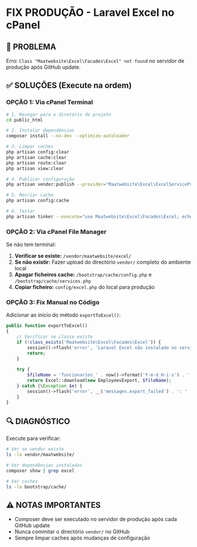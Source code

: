 # FIX PRODUÇÃO - Laravel Excel no cPanel

## 🚨 PROBLEMA
Erro: `Class "Maatwebsite\Excel\Facades\Excel" not found` no servidor de produção após GitHub update.

## ✅ SOLUÇÕES (Execute na ordem)

### OPÇÃO 1: Via cPanel Terminal
```bash
# 1. Navegar para o diretório do projeto
cd public_html

# 2. Instalar dependências 
composer install --no-dev --optimize-autoloader

# 3. Limpar caches
php artisan config:clear
php artisan cache:clear
php artisan route:clear
php artisan view:clear

# 4. Publicar configuração
php artisan vendor:publish --provider="Maatwebsite\Excel\ExcelServiceProvider" --tag=config

# 5. Recriar cache
php artisan config:cache

# 6. Testar
php artisan tinker --execute="use Maatwebsite\Excel\Facades\Excel; echo 'OK';"
```

### OPÇÃO 2: Via cPanel File Manager
Se não tem terminal:

1. **Verificar se existe:** `/vendor/maatwebsite/excel/`
2. **Se não existir:** Fazer upload do directório `vendor/` completo do ambiente local
3. **Apagar ficheiros cache:** `/bootstrap/cache/config.php` e `/bootstrap/cache/services.php`
4. **Copiar ficheiro:** `config/excel.php` do local para produção

### OPÇÃO 3: Fix Manual no Código
Adicionar ao início do método `exportToExcel()`:

```php
public function exportToExcel()
{
    // Verificar se classe existe
    if (!class_exists('Maatwebsite\Excel\Facades\Excel')) {
        session()->flash('error', 'Laravel Excel não instalado no servidor');
        return;
    }
    
    try {
        $fileName = 'funcionarios_' . now()->format('Y-m-d_H-i-s') . '.xlsx';
        return Excel::download(new EmployeesExport, $fileName);
    } catch (\Exception $e) {
        session()->flash('error', __('messages.export_failed') . ': ' . $e->getMessage());
    }
}
```

## 🔍 DIAGNÓSTICO
Execute para verificar:
```bash
# Ver se vendor existe
ls -la vendor/maatwebsite/

# Ver dependências instaladas
composer show | grep excel

# Ver caches
ls -la bootstrap/cache/
```

## ⚠️ NOTAS IMPORTANTES
- Composer deve ser executado no servidor de produção após cada GitHub update
- Nunca commitar o directório `vendor/` no GitHub
- Sempre limpar caches após mudanças de configuração
